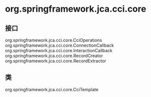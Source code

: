 # org.springframework.jca.cci.core

## 接口

org.springframework.jca.cci.core.CciOperations
org.springframework.jca.cci.core.ConnectionCallback<T>
org.springframework.jca.cci.core.InteractionCallback<T>
org.springframework.jca.cci.core.RecordCreator
org.springframework.jca.cci.core.RecordExtractor<T>

## 类

org.springframework.jca.cci.core.CciTemplate




